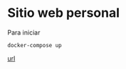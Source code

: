 # Sitio web personal

Para iniciar
~~~
docker-compose up
~~~


[url](https://rodrigohernan.github.io/recipes/)